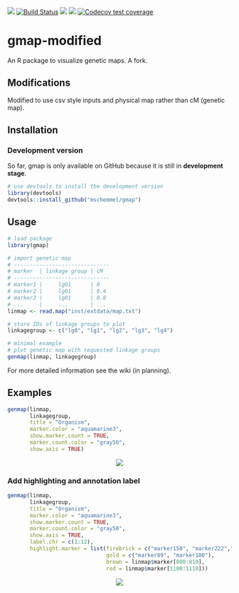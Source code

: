 [![](https://img.shields.io/badge/lifecycle-maturing-blue.svg)](https://www.tidyverse.org/lifecycle/#maturing)
[![Build Status](https://travis-ci.org/mschemmel/gmap.svg?branch=master)](https://travis-ci.org/mschemmel/gmap)
[![](https://img.shields.io/github/languages/code-size/mschemmel/gmap.svg)](https://github.com/mschemmel/gmap)
[![](https://img.shields.io/github/last-commit/mschemmel/gmap.svg)](https://github.com/mschemmel/gmap/commits/master)
[![Codecov test coverage](https://codecov.io/gh/mschemmel/gmap/branch/master/graph/badge.svg)](https://codecov.io/gh/mschemmel/gmap?branch=master)

# gmap-modified
An R package to visualize genetic maps. A fork.

## Modifications
Modified to use csv style inputs and physical map rather than cM (genetic map).

## Installation
### Development version
So far, gmap is only available on GitHub because it is still in __development stage__.

```r
# use devtools to install the development version
library(devtools)
devtools::install_github("mschemmel/gmap")
```

## Usage
```r
# load package
library(gmap)

# import genetic map
# ------------------------------
# marker  | linkage group | cM
# ------------------------------
# marker1 |     lg01      | 0
# marker2 |     lg01      | 0.4
# marker3 |     lg01      | 0.8
# ...     |     ...       | ...
linmap <- read.map("inst/extdata/map.txt")

# store IDs of linkage groups to plot 
linkagegroup <- c("lg0", "lg1", "lg2", "lg3", "lg4") 

# minimal example
# plot genetic map with requested linkage groups
genmap(linmap, linkagegroup)
```

For more detailed information see the wiki (in planning).

## Examples
```r
genmap(linmap,
       linkagegroup, 
       title = "Organism", 
       marker.color = "aquamarine3",
       show.marker.count = TRUE,
       marker.count.color = "gray50",
       show.axis = TRUE)
```
<p align="center">
<img src="/inst/extdata/example.svg" width:"50%">
</p>

### Add highlighting and annotation label
```r
genmap(linmap,
       linkagegroup, 
       title = "Organism", 
       marker.color = "aquamarine3",
       show.marker.count = TRUE,
       marker.count.color = "gray50",
       show.axis = TRUE,
       label.chr = c(1:12),
       highlight.marker = list(firebrick = c("marker150", "marker222","marker250", "marker251"),
                               gold = c("marker89", "marker100"),
                               brown = linmap$marker[800:810],
                               red = linmap$marker[1100:1110]))
```
<p align="center">
<img src="/inst/extdata/example2.svg" width:"50%">
</p>


